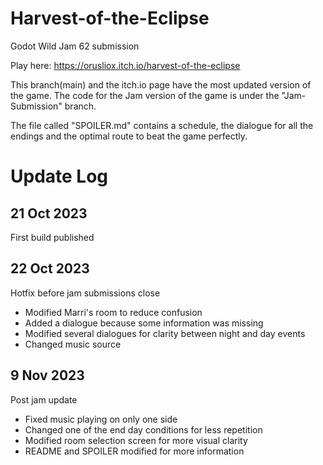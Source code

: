 # Harvest-of-the-Eclipse
Godot Wild Jam 62 submission

Play here: https://orusliox.itch.io/harvest-of-the-eclipse

This branch(main) and the itch.io page have the most updated version of the game. The code for the Jam version of the game is under the "Jam-Submission" branch.

The file called "SPOILER.md" contains a schedule, the dialogue for all the endings and the optimal route to beat the game perfectly.

# Update Log
## 21 Oct 2023
First build published
## 22 Oct 2023
Hotfix before jam submissions close
- Modified Marri's room to reduce confusion
- Added a dialogue because some information was missing
- Modified several dialogues for clarity between night and day events
- Changed music source
## 9 Nov 2023
Post jam update
- Fixed music playing on only one side
- Changed one of the end day conditions for less repetition
- Modified room selection screen for more visual clarity
- README and SPOILER modified for more information
